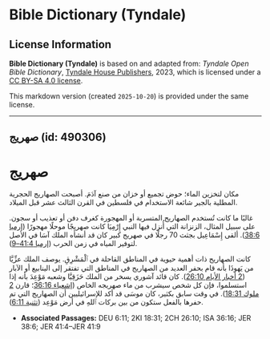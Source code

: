 # Bible Dictionary (Tyndale)

## License Information

**Bible Dictionary (Tyndale)** is based on and adapted from: _Tyndale Open Bible Dictionary_, [Tyndale House Publishers](https://tyndaleopenresources.com/), 2023, which is licensed under a [CC BY-SA 4.0 license](https://creativecommons.org/licenses/by-sa/4.0/legalcode.en).

This markdown version (created `2025-10-20`) is provided under the same license.



--------------------------------

## صهريج (id: 490306)

صهريج
=====

مكان لتخزين الماء؛ حوض تجميع أو خزان من صنع آدَمَ. أصبحت الصهاريج الحجرية المطلية بالجير شائعة الاستخدام في فلسطين في القرن الثالث عشر قبل الميلاد.

غالبًا ما كانت تُستخدم الصهاريج المتسربة أو المهجورة كغرف دفن أو تعذيب أو سجون. على سبيل المثال، الزنزانة التي أُنزل فيها النبي إِرْمِيَا كانت صهريجًا موحلًا مهجورًا ([إرميا 38:6](https://ref.ly/Jer38:6)). ألقى إِسْمَاعِيل بجثث 70 رجلًا في صهريج كبير كان قد أنشأه الملك آسَا في الأصل لتوفير المياه في زمن الحرب ([إرميا 41:4–9](https://ref.ly/Jer41:4-Jer41:9)).

كانت الصهاريج ذات أهمية حيوية في المناطق القاحلة في ٱلْمَشْرِقِ. يوصف الملك عزِّيَّا من يَهوذَا بأنه قام بحفر العديد من الصهاريج في المناطق التي تفتقر إلى الينابيع أو الآبار ([2 أخبار الأيام 26:10](https://ref.ly/2Chr26:10)). كان قائد آشوري يسخر من الملك حَزَقِيَّا وشعبه مَوْعِدَ بأنه إذا استسلموا، فإن كل شخص سيشرب من ماء صهريجه الخاص ([إشعياء 36:16](https://ref.ly/Isa36:16)؛ قارن [2 ملوك 18:31](https://ref.ly/2Kgs18:31)). في وقت سابق بكثير، كان موسَى قد أكد للإسرائيليين أن الصهاريج التي تم حفرها بالفعل ستكون من بين بركات ٱللهِ في أرض مَوْعِد ([تثنية 6:11](https://ref.ly/Deut6:11)).

* **Associated Passages:** DEU 6:11; 2KI 18:31; 2CH 26:10; ISA 36:16; JER 38:6; JER 41:4–JER 41:9

